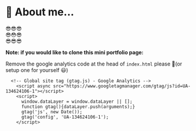 # :beginner: About me...

:sunglasses::sunglasses::sunglasses: <br>
:sunglasses::flushed::sunglasses: <br>
:sunglasses::sunglasses::sunglasses: <br>

**Note: if you would like to clone this mini portfolio page:**

Remove the google analytics code at the head of `index.html` please 🙏(or setup one for yourself 😃)

```
  <!-- Global site tag (gtag.js) - Google Analytics -->
    <script async src="https://www.googletagmanager.com/gtag/js?id=UA-134624106-1"></script>
    <script>
      window.dataLayer = window.dataLayer || [];
      function gtag(){dataLayer.push(arguments);}
      gtag('js', new Date());
      gtag('config', 'UA-134624106-1');
    </script>
```
